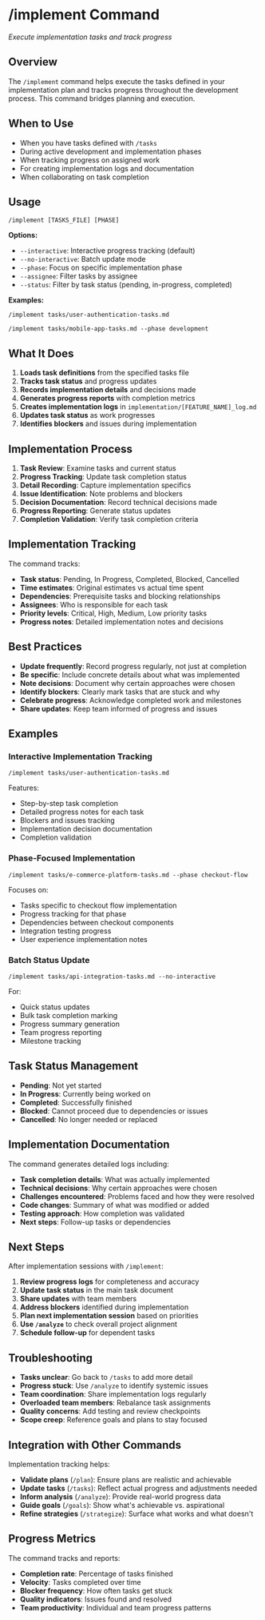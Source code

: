 # /implement Command
*Execute implementation tasks and track progress*

## Overview
The `/implement` command helps execute the tasks defined in your implementation plan and tracks progress throughout the development process. This command bridges planning and execution.

## When to Use
- When you have tasks defined with `/tasks`
- During active development and implementation phases
- When tracking progress on assigned work
- For creating implementation logs and documentation
- When collaborating on task completion

## Usage
```
/implement [TASKS_FILE] [PHASE]
```

**Options:**
- `--interactive`: Interactive progress tracking (default)
- `--no-interactive`: Batch update mode
- `--phase`: Focus on specific implementation phase
- `--assignee`: Filter tasks by assignee
- `--status`: Filter by task status (pending, in-progress, completed)

**Examples:**
```
/implement tasks/user-authentication-tasks.md
```

```
/implement tasks/mobile-app-tasks.md --phase development
```

## What It Does
1. **Loads task definitions** from the specified tasks file
2. **Tracks task status** and progress updates
3. **Records implementation details** and decisions made
4. **Generates progress reports** with completion metrics
5. **Creates implementation logs** in `implementation/[FEATURE_NAME]_log.md`
6. **Updates task status** as work progresses
7. **Identifies blockers** and issues during implementation

## Implementation Process
1. **Task Review**: Examine tasks and current status
2. **Progress Tracking**: Update task completion status
3. **Detail Recording**: Capture implementation specifics
4. **Issue Identification**: Note problems and blockers
5. **Decision Documentation**: Record technical decisions made
6. **Progress Reporting**: Generate status updates
7. **Completion Validation**: Verify task completion criteria

## Implementation Tracking
The command tracks:
- **Task status**: Pending, In Progress, Completed, Blocked, Cancelled
- **Time estimates**: Original estimates vs actual time spent
- **Dependencies**: Prerequisite tasks and blocking relationships
- **Assignees**: Who is responsible for each task
- **Priority levels**: Critical, High, Medium, Low priority tasks
- **Progress notes**: Detailed implementation notes and decisions

## Best Practices
- **Update frequently**: Record progress regularly, not just at completion
- **Be specific**: Include concrete details about what was implemented
- **Note decisions**: Document why certain approaches were chosen
- **Identify blockers**: Clearly mark tasks that are stuck and why
- **Celebrate progress**: Acknowledge completed work and milestones
- **Share updates**: Keep team informed of progress and issues

## Examples

### Interactive Implementation Tracking
```
/implement tasks/user-authentication-tasks.md
```

Features:
- Step-by-step task completion
- Detailed progress notes for each task
- Blockers and issues tracking
- Implementation decision documentation
- Completion validation

### Phase-Focused Implementation
```
/implement tasks/e-commerce-platform-tasks.md --phase checkout-flow
```

Focuses on:
- Tasks specific to checkout flow implementation
- Progress tracking for that phase
- Dependencies between checkout components
- Integration testing progress
- User experience implementation notes

### Batch Status Update
```
/implement tasks/api-integration-tasks.md --no-interactive
```

For:
- Quick status updates
- Bulk task completion marking
- Progress summary generation
- Team progress reporting
- Milestone tracking

## Task Status Management
- **Pending**: Not yet started
- **In Progress**: Currently being worked on
- **Completed**: Successfully finished
- **Blocked**: Cannot proceed due to dependencies or issues
- **Cancelled**: No longer needed or replaced

## Implementation Documentation
The command generates detailed logs including:
- **Task completion details**: What was actually implemented
- **Technical decisions**: Why certain approaches were chosen
- **Challenges encountered**: Problems faced and how they were resolved
- **Code changes**: Summary of what was modified or added
- **Testing approach**: How completion was validated
- **Next steps**: Follow-up tasks or dependencies

## Next Steps
After implementation sessions with `/implement`:
1. **Review progress logs** for completeness and accuracy
2. **Update task status** in the main task document
3. **Share updates** with team members
4. **Address blockers** identified during implementation
5. **Plan next implementation session** based on priorities
6. **Use `/analyze`** to check overall project alignment
7. **Schedule follow-up** for dependent tasks

## Troubleshooting
- **Tasks unclear**: Go back to `/tasks` to add more detail
- **Progress stuck**: Use `/analyze` to identify systemic issues
- **Team coordination**: Share implementation logs regularly
- **Overloaded team members**: Rebalance task assignments
- **Quality concerns**: Add testing and review checkpoints
- **Scope creep**: Reference goals and plans to stay focused

## Integration with Other Commands
Implementation tracking helps:
- **Validate plans** (`/plan`): Ensure plans are realistic and achievable
- **Update tasks** (`/tasks`): Reflect actual progress and adjustments needed
- **Inform analysis** (`/analyze`): Provide real-world progress data
- **Guide goals** (`/goals`): Show what's achievable vs. aspirational
- **Refine strategies** (`/strategize`): Surface what works and what doesn't

## Progress Metrics
The command tracks and reports:
- **Completion rate**: Percentage of tasks finished
- **Velocity**: Tasks completed over time
- **Blocker frequency**: How often tasks get stuck
- **Quality indicators**: Issues found and resolved
- **Team productivity**: Individual and team progress patterns